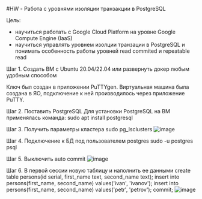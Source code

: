 #HW - Работа с уровнями изоляции транзакции в PostgreSQL

Цель:
- научиться работать с Google Cloud Platform на уровне Google Compute Engine (IaaS)
- научиться управлять уровнем изолции транзации в PostgreSQL и понимать особенность работы уровней read commited и repeatable read

Шаг 1. Создать ВМ с Ubuntu 20.04/22.04 или развернуть докер любым удобным способом

Ключ был создан в приложении PuTTYgen.
Виртуальная машина была создана в ЯО, подключение к ней производилось через приложение PuTTY.

Шаг 2. Поставить PostgreSQL
Для установки PostgreSQL на ВМ применялась команда:
    sudo apt install postgresql

Шаг 3. Получить параметры кластера
     sudo pg_lsclusters
![image](https://github.com/user-attachments/assets/a5173a57-9829-4ca6-b52e-22f47d296edf)

Шаг 4. Подключение к БД под пользователем postgres
     sudo -u postgres psql

Шаг 5. Выключить auto commit
![image](https://github.com/user-attachments/assets/45e46868-ca4f-45d8-b956-656920ea04af)

Шаг 6. В первой сессии новую таблицу и наполнить ее данными 
    create table persons(id serial, first_name text, second_name text); 
    insert into persons(first_name, second_name) values('ivan', 'ivanov'); 
    insert into persons(first_name, second_name) values('petr', 'petrov'); 
    commit;
![image](https://github.com/user-attachments/assets/a535ef24-70bf-43f4-b92e-dfa675eb8774)

